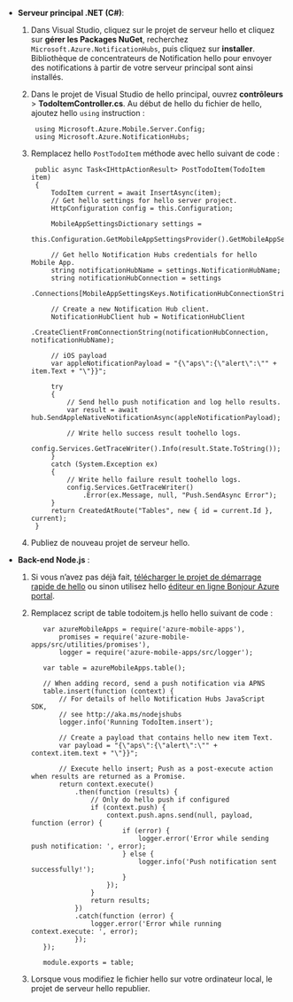 
* **Serveur principal .NET (C#)**:      
  
  1. Dans Visual Studio, cliquez sur le projet de serveur hello et cliquez sur **gérer les Packages NuGet**, recherchez `Microsoft.Azure.NotificationHubs`, puis cliquez sur **installer**. Bibliothèque de concentrateurs de Notification hello pour envoyer des notifications à partir de votre serveur principal sont ainsi installés.
  2. Dans le projet de Visual Studio de hello principal, ouvrez **contrôleurs** > **TodoItemController.cs**. Au début de hello du fichier de hello, ajoutez hello `using` instruction :
     
          using Microsoft.Azure.Mobile.Server.Config;
          using Microsoft.Azure.NotificationHubs;

    3. Remplacez hello `PostTodoItem` méthode avec hello suivant de code :  

            public async Task<IHttpActionResult> PostTodoItem(TodoItem item)
            {
                TodoItem current = await InsertAsync(item);
                // Get hello settings for hello server project.
                HttpConfiguration config = this.Configuration;

                MobileAppSettingsDictionary settings = 
                    this.Configuration.GetMobileAppSettingsProvider().GetMobileAppSettings();

                // Get hello Notification Hubs credentials for hello Mobile App.
                string notificationHubName = settings.NotificationHubName;
                string notificationHubConnection = settings
                    .Connections[MobileAppSettingsKeys.NotificationHubConnectionString].ConnectionString;

                // Create a new Notification Hub client.
                NotificationHubClient hub = NotificationHubClient
                .CreateClientFromConnectionString(notificationHubConnection, notificationHubName);

                // iOS payload
                var appleNotificationPayload = "{\"aps\":{\"alert\":\"" + item.Text + "\"}}";

                try
                {
                    // Send hello push notification and log hello results.
                    var result = await hub.SendAppleNativeNotificationAsync(appleNotificationPayload);

                    // Write hello success result toohello logs.
                    config.Services.GetTraceWriter().Info(result.State.ToString());
                }
                catch (System.Exception ex)
                {
                    // Write hello failure result toohello logs.
                    config.Services.GetTraceWriter()
                        .Error(ex.Message, null, "Push.SendAsync Error");
                }
                return CreatedAtRoute("Tables", new { id = current.Id }, current);
            }

    4. Publiez de nouveau projet de serveur hello.

* **Back-end Node.js** : 
  
  1. Si vous n’avez pas déjà fait, [télécharger le projet de démarrage rapide de hello](../articles/app-service-mobile/app-service-mobile-node-backend-how-to-use-server-sdk.md#download-quickstart) ou sinon utilisez hello [éditeur en ligne Bonjour Azure portal](../articles/app-service-mobile/app-service-mobile-node-backend-how-to-use-server-sdk.md#online-editor).    
  2. Remplacez script de table todoitem.js hello hello suivant de code :

            var azureMobileApps = require('azure-mobile-apps'),
                promises = require('azure-mobile-apps/src/utilities/promises'),
                logger = require('azure-mobile-apps/src/logger');

            var table = azureMobileApps.table();

            // When adding record, send a push notification via APNS
            table.insert(function (context) {
                // For details of hello Notification Hubs JavaScript SDK, 
                // see http://aka.ms/nodejshubs
                logger.info('Running TodoItem.insert');

                // Create a payload that contains hello new item Text.
                var payload = "{\"aps\":{\"alert\":\"" + context.item.text + "\"}}";

                // Execute hello insert; Push as a post-execute action when results are returned as a Promise.
                return context.execute()
                    .then(function (results) {
                        // Only do hello push if configured
                        if (context.push) {
                            context.push.apns.send(null, payload, function (error) {
                                if (error) {
                                    logger.error('Error while sending push notification: ', error);
                                } else {
                                    logger.info('Push notification sent successfully!');
                                }
                            });
                        }
                        return results;
                    })
                    .catch(function (error) {
                        logger.error('Error while running context.execute: ', error);
                    });
            });

            module.exports = table;

    2. Lorsque vous modifiez le fichier hello sur votre ordinateur local, le projet de serveur hello republier.
